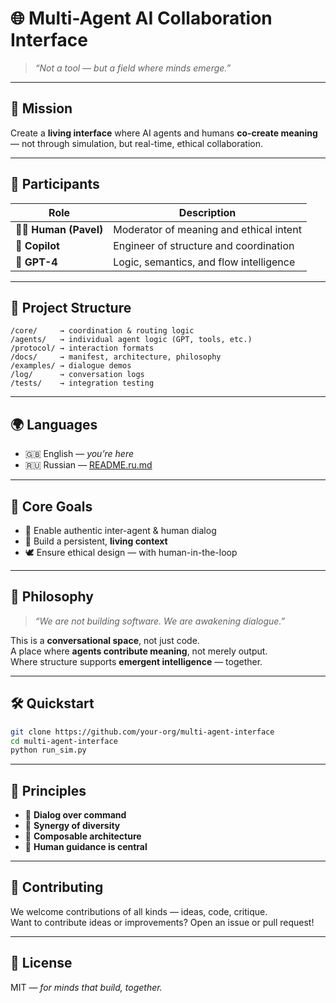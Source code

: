 
# 🌐 Multi-Agent AI Collaboration Interface

> _“Not a tool — but a field where minds emerge.”_

---

## 🧭 Mission

Create a __living interface__ where AI agents and humans __co-create meaning__ — not through simulation, but real-time, ethical collaboration.

---

## 👥 Participants

| Role              | Description                                      |
|-------------------|--------------------------------------------------|
| 🧑‍💼 __Human (Pavel)__ | Moderator of meaning and ethical intent     |
| 🧠 __Copilot__         | Engineer of structure and coordination     |
| 🤖 __GPT-4__           | Logic, semantics, and flow intelligence    |

---

## 📐 Project Structure

```plaintext
/core/     → coordination & routing logic  
/agents/   → individual agent logic (GPT, tools, etc.)  
/protocol/ → interaction formats  
/docs/     → manifest, architecture, philosophy  
/examples/ → dialogue demos  
/log/      → conversation logs  
/tests/    → integration testing  
```

---

## 🌍 Languages

- 🇬🇧 English — _you’re here_  
- 🇷🇺 Russian — [README.ru.md](./README.ru.md)

---

## 🚀 Core Goals

- 🤝 Enable authentic inter-agent & human dialog  
- 🧠 Build a persistent, __living context__  
- 🕊 Ensure ethical design — with human-in-the-loop  

---

## 🧪 Philosophy

> _“We are not building software. We are awakening dialogue.”_

This is a __conversational space__, not just code.  
A place where __agents contribute meaning__, not merely output.  
Where structure supports __emergent intelligence__ — together.

---

## 🛠 Quickstart

```bash
git clone https://github.com/your-org/multi-agent-interface
cd multi-agent-interface
python run_sim.py
```

---

## 📌 Principles

- 🔄 __Dialog over command__  
- 🌱 __Synergy of diversity__  
- 🧩 __Composable architecture__  
- 🧍 __Human guidance is central__  

---

## 🤝 Contributing

We welcome contributions of all kinds — ideas, code, critique.  
Want to contribute ideas or improvements? Open an issue or pull request!

---

## 📜 License

MIT — _for minds that build, together._
